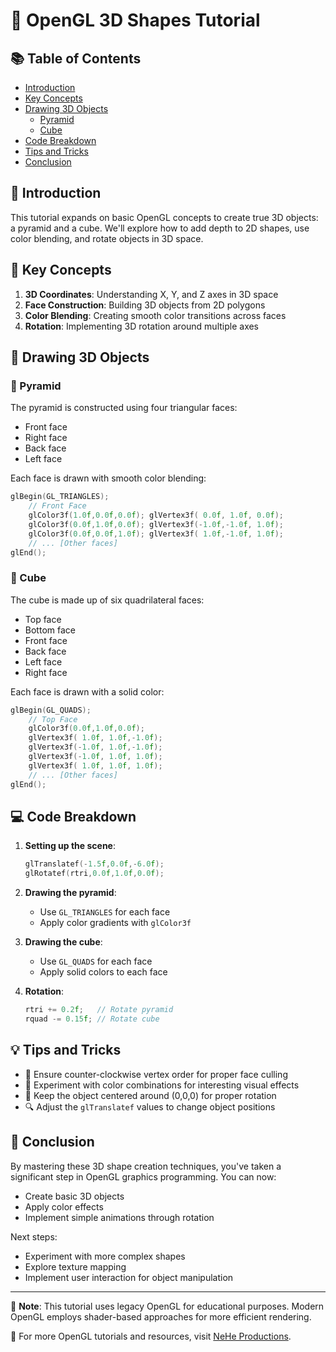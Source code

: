 
# 🔷 OpenGL 3D Shapes Tutorial

## 📚 Table of Contents
- [Introduction](#-introduction)
- [Key Concepts](#-key-concepts)
- [Drawing 3D Objects](#-drawing-3d-objects)
  - [Pyramid](#-pyramid)
  - [Cube](#-cube)
- [Code Breakdown](#-code-breakdown)
- [Tips and Tricks](#-tips-and-tricks)
- [Conclusion](#-conclusion)

## 🌟 Introduction

This tutorial expands on basic OpenGL concepts to create true 3D objects: a pyramid and a cube. We'll explore how to add depth to 2D shapes, use color blending, and rotate objects in 3D space.

## 🔑 Key Concepts

1. **3D Coordinates**: Understanding X, Y, and Z axes in 3D space
2. **Face Construction**: Building 3D objects from 2D polygons
3. **Color Blending**: Creating smooth color transitions across faces
4. **Rotation**: Implementing 3D rotation around multiple axes

## 🎨 Drawing 3D Objects

### 🔺 Pyramid

The pyramid is constructed using four triangular faces:
- Front face
- Right face
- Back face
- Left face

Each face is drawn with smooth color blending:
```c
glBegin(GL_TRIANGLES);
    // Front Face
    glColor3f(1.0f,0.0f,0.0f); glVertex3f( 0.0f, 1.0f, 0.0f);
    glColor3f(0.0f,1.0f,0.0f); glVertex3f(-1.0f,-1.0f, 1.0f);
    glColor3f(0.0f,0.0f,1.0f); glVertex3f( 1.0f,-1.0f, 1.0f);
    // ... [Other faces]
glEnd();
```

### 🧊 Cube

The cube is made up of six quadrilateral faces:
- Top face
- Bottom face
- Front face
- Back face
- Left face
- Right face

Each face is drawn with a solid color:
```c
glBegin(GL_QUADS);
    // Top Face
    glColor3f(0.0f,1.0f,0.0f);
    glVertex3f( 1.0f, 1.0f,-1.0f);
    glVertex3f(-1.0f, 1.0f,-1.0f);
    glVertex3f(-1.0f, 1.0f, 1.0f);
    glVertex3f( 1.0f, 1.0f, 1.0f);
    // ... [Other faces]
glEnd();
```

## 💻 Code Breakdown

1. **Setting up the scene**:
   ```c
   glTranslatef(-1.5f,0.0f,-6.0f);
   glRotatef(rtri,0.0f,1.0f,0.0f);
   ```

2. **Drawing the pyramid**:
   - Use `GL_TRIANGLES` for each face
   - Apply color gradients with `glColor3f`

3. **Drawing the cube**:
   - Use `GL_QUADS` for each face
   - Apply solid colors to each face

4. **Rotation**:
   ```c
   rtri += 0.2f;   // Rotate pyramid
   rquad -= 0.15f; // Rotate cube
   ```

## 💡 Tips and Tricks

- 🔄 Ensure counter-clockwise vertex order for proper face culling
- 🎨 Experiment with color combinations for interesting visual effects
- 📐 Keep the object centered around (0,0,0) for proper rotation
- 🔍 Adjust the `glTranslatef` values to change object positions

## 🏁 Conclusion

By mastering these 3D shape creation techniques, you've taken a significant step in OpenGL graphics programming. You can now:
- Create basic 3D objects
- Apply color effects
- Implement simple animations through rotation

Next steps:
- Experiment with more complex shapes
- Explore texture mapping
- Implement user interaction for object manipulation

---

📌 **Note**: This tutorial uses legacy OpenGL for educational purposes. Modern OpenGL employs shader-based approaches for more efficient rendering.

🔗 For more OpenGL tutorials and resources, visit [NeHe Productions](http://nehe.gamedev.net/).
